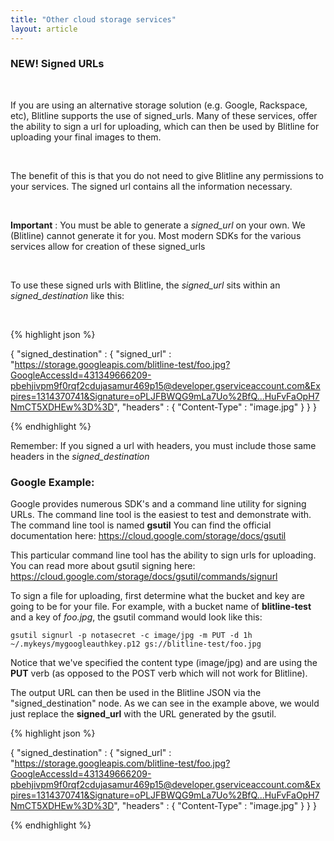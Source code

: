 ```yaml
---
title: "Other cloud storage services"
layout: article
---
```


### NEW! Signed URLs

<br/>

If you are using an alternative storage solution (e.g. Google, Rackspace, etc), Blitline supports the use of signed_urls. Many of these services, offer the ability to sign a url for uploading, which can then be used by Blitline for uploading your final images to them.

<br/> 

The benefit of this is that you do not need to give Blitline any permissions to your services. The signed url contains all the information necessary. 

<br/>

**Important** : You must be able to generate a *signed_url* on your own. We (Blitline) cannot generate it for you. Most modern SDKs for the various services allow for creation of these signed_urls

<br/>

To use these signed urls with Blitline, the *signed_url* sits within an *signed_destination* like this:

<br/>

{% highlight json %}

{
	  "signed_destination" : {
	    "signed_url" : "https://storage.googleapis.com/blitline-test/foo.jpg?GoogleAccessId=431349666209-pbehjivpm9f0rqf2cdujasamur469p15@developer.gserviceaccount.com&Expires=1314370741&Signature=oPLJFBWQG9mLa7Uo%2BfQ...HuFvFaOpH7NmCT5XDHEw%3D%3D",
	    "headers" : {
	      "Content-Type" : "image.jpg"
	    }
	}
}

{% endhighlight %}

Remember: If you signed a url with headers, you must include those same headers in the *signed_destination*

### Google Example:

Google provides numerous SDK's and a command line utility for signing URLs. The command line tool is the easiest to test and demonstrate with. The command line tool is named **gsutil** You can find the official documentation here: https://cloud.google.com/storage/docs/gsutil

This particular command line tool has the ability to sign urls for uploading. You can read more about gsutil signing here: https://cloud.google.com/storage/docs/gsutil/commands/signurl

To sign a file for uploading, first determine what the bucket and key are going to be for your file. For example, with a bucket name of **blitline-test** and a key of *foo.jpg*, the gsutil command would look like this:

```
gsutil signurl -p notasecret -c image/jpg -m PUT -d 1h ~/.mykeys/mygoogleauthkey.p12 gs://blitline-test/foo.jpg
```

Notice that we've specified the content type (image/jpg) and are using the **PUT** verb (as opposed to the POST verb which will not work for Blitline).

The output URL can then be used in the Blitline JSON via the "signed_destination" node. As we can see in the example above, we would just replace the **signed_url** with the URL generated by the gsutil. 

{% highlight json %}

{
	  "signed_destination" : {
	    "signed_url" : "https://storage.googleapis.com/blitline-test/foo.jpg?GoogleAccessId=431349666209-pbehjivpm9f0rqf2cdujasamur469p15@developer.gserviceaccount.com&Expires=1314370741&Signature=oPLJFBWQG9mLa7Uo%2BfQ...HuFvFaOpH7NmCT5XDHEw%3D%3D",
	    "headers" : {
	      "Content-Type" : "image.jpg"
	    }
	}
}

{% endhighlight %}




